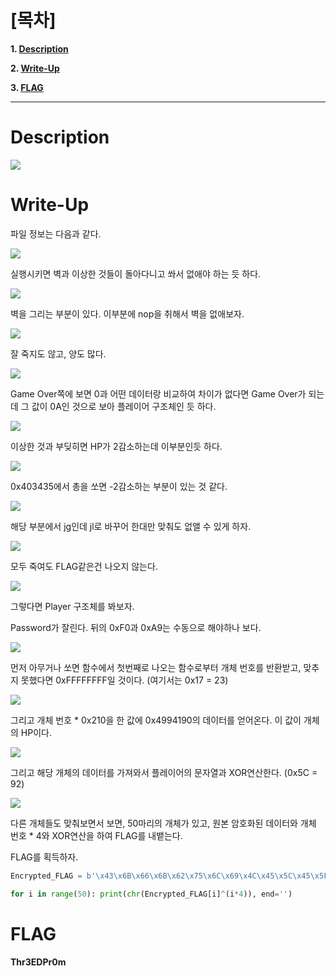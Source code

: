# [목차]
**1. [Description](#Description)**

**2. [Write-Up](#Write-Up)**

**3. [FLAG](#FLAG)**


***


# **Description**

![](images/2022-01-31-00-04-08.png)


# **Write-Up**

파일 정보는 다음과 같다.

![](images/2022-01-31-00-05-04.png)

실행시키면 벽과 이상한 것들이 돌아다니고 쏴서 없애야 하는 듯 하다.

![](images/2022-01-31-00-12-20.png)

벽을 그리는 부분이 있다. 이부분에 nop을 취해서 벽을 없애보자.

![](images/2022-01-31-00-16-09.png)

잘 죽지도 않고, 양도 많다.

![](images/2022-01-31-00-24-02.png)

Game Over쪽에 보면 0과 어떤 데이터랑 비교하여 차이가 없다면 Game Over가 되는데 그 값이 0A인 것으로 보아 플레이어 구조체인 듯 하다.

![](images/2022-01-31-00-38-06.png)

이상한 것과 부딪히면 HP가 2감소하는데 이부분인듯 하다.

![](images/2022-01-31-00-46-09.png)

0x403435에서 총을 쏘면 -2감소하는 부분이 있는 것 같다.

![](images/2022-01-31-01-51-55.png)

해당 부분에서 jg인데 jl로 바꾸어 한대만 맞춰도 없앨 수 있게 하자.

![](images/2022-01-31-01-52-32.png)

모두 죽여도 FLAG같은건 나오지 않는다.

![](images/2022-01-31-01-52-46.png)

그렇다면 Player 구조체를 봐보자.

Password가 잘린다. 뒤의 0xF0과 0xA9는 수동으로 해야하나 보다.

![](images/2022-01-31-01-55-04.png)

먼저 아무거나 쏘면 함수에서 첫번째로 나오는 함수로부터 개체 번호를 반환받고, 맞추지 못했다면 0xFFFFFFFF일 것이다. (여기서는 0x17 = 23)

![](images/2022-01-31-01-59-32.png)

그리고 개체 번호 * 0x210을 한 값에 0x4994190의 데이터를 얻어온다. 이 값이 개체의 HP이다.

![](images/2022-01-31-02-01-35.png)

그리고 해당 개체의 데이터를 가져와서 플레이어의 문자열과 XOR연산한다. (0x5C = 92)

![](images/2022-01-31-02-05-04.png)

다른 개체들도 맞춰보면서 보면, 50마리의 개체가 있고, 원본 암호화된 데이터와 개체 번호 * 4와 XOR연산을 하여 FLAG를 내뱉는다.

FLAG를 획득하자.

```python
Encrypted_FLAG = b'\x43\x6B\x66\x6B\x62\x75\x6C\x69\x4C\x45\x5C\x45\x5F\x5A\x46\x1C\x07\x25\x25\x29\x70\x17\x34\x39\x01\x16\x49\x4C\x20\x15\x0B\x0F\xF7\xEB\xFA\xE8\xB0\xFD\xEB\xBC\xF4\xCC\xDA\x9F\xF5\xF0\xE8\xCE\xF0\xA9'

for i in range(50): print(chr(Encrypted_FLAG[i]^(i*4)), end='')
```

# **FLAG**

**Thr3EDPr0m**